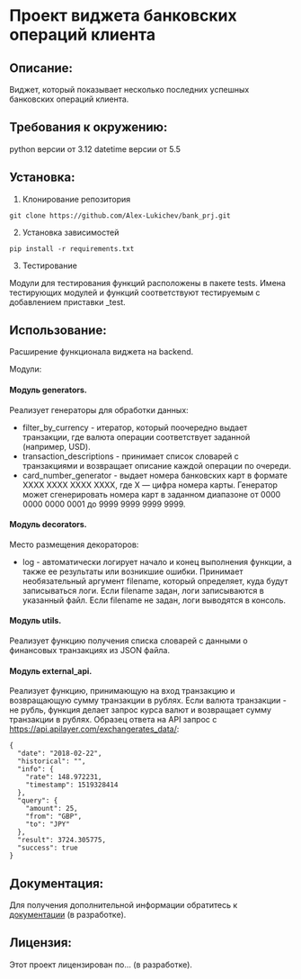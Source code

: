 # Проект виджета банковских операций клиента

## Описание:
Виджет, который показывает несколько последних успешных банковских операций клиента. 


## Требования к окружению:
python версии от 3.12
datetime версии от 5.5


## Установка:
1. Клонирование репозитория
```
git clone https://github.com/Alex-Lukichev/bank_prj.git
```
2. Установка зависимостей
```
pip install -r requirements.txt
```
3. Тестирование

Модули для тестирования функций расположены в пакете tests. 
Имена тестирующих модулей и функций соответствуют тестируемым с добавлением приставки _test.



## Использование:
Расширение функционала виджета на backend.

Модули:

#### Модуль generators. 
Реализует генераторы для обработки данных: 
 - filter_by_currency - итератор, который поочередно выдает транзакции, 
где валюта операции соответствует заданной (например, USD).
 - transaction_descriptions - принимает список словарей с транзакциями и возвращает описание каждой операции по очереди.
 - card_number_generator - выдает номера банковских карт в формате 
XXXX XXXX XXXX XXXX, где X — цифра номера карты. Генератор может сгенерировать номера карт в заданном диапазоне 
от 0000 0000 0000 0001 до 9999 9999 9999 9999.

#### Модуль decorators. 
Место размещения декораторов: 
 - log - автоматически логирует начало и конец выполнения функции, 
а также ее результаты или возникшие ошибки. Принимает необязательный аргумент 
filename, который определяет, куда будут записываться логи. Если filename задан, 
логи записываются в указанный файл. Если filename не задан, логи выводятся в консоль.

#### Модуль utils. 
Реализует функцию получения списка словарей с данными о финансовых транзакциях из JSON файла.

#### Модуль external_api. 
Реализует функцию, принимающую на вход транзакцию и возвращающую сумму транзакции в рублях. 
Если валюта транзакции - не рубль, функция делает запрос курса валют и возвращает сумму транзакции в рублях.
Образец ответа на API запрос c https://api.apilayer.com/exchangerates_data/:
```
{
  "date": "2018-02-22",
  "historical": "",
  "info": {
    "rate": 148.972231,
    "timestamp": 1519328414
  },
  "query": {
    "amount": 25,
    "from": "GBP",
    "to": "JPY"
  },
  "result": 3724.305775,
  "success": true
}
```




## Документация:
Для получения дополнительной информации обратитесь к [документации](README.md) (в разработке).

## Лицензия:
Этот проект лицензирован по... (в разработке).

